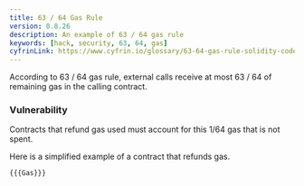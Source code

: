 ```yaml
---
title: 63 / 64 Gas Rule
version: 0.8.26
description: An example of 63 / 64 gas rule
keywords: [hack, security, 63, 64, gas]
cyfrinLink: https://www.cyfrin.io/glossary/63-64-gas-rule-solidity-code-example
---
```


According to 63 / 64 gas rule, external calls receive at most 63 / 64 of remaining gas in the calling contract.

### Vulnerability

Contracts that refund gas used must account for this 1/64 gas that is not spent.

Here is a simplified example of a contract that refunds gas.

```solidity
{{{Gas}}}
```
